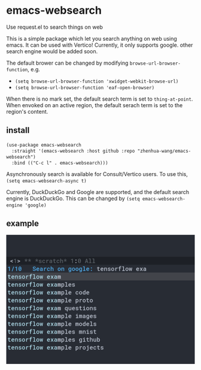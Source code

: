 # emacs-websearch
Use request.el to search things on web

This is a simple package which let you search anything on web using emacs. It can be used with Vertico! Currently, it only supports google. other search engine would be added soon.

The default brower can be changed by modifying `browse-url-browser-function`, e.g.

- `(setq browse-url-browser-function 'xwidget-webkit-browse-url)`
- `(setq browse-url-browser-function 'eaf-open-browser)`

When there is no mark set, the default search term is set to `thing-at-point`. When envoked on an active region, the default serach term is set to the region's content.

## install

```
(use-package emacs-websearch
  :straight '(emacs-websearch :host github :repo "zhenhua-wang/emacs-websearch")
  :bind (("C-c l" . emacs-websearch)))
```

Asynchronously search is available for Consult/Vertico users. To use this, `(setq emacs-websearch-async t)`

Currently, DuckDuckGo and Google are supported, and the default search engine is DuckDuckGo. This can be changed by `(setq emacs-websearch-engine 'google)`

## example

![example](img/example.png)
